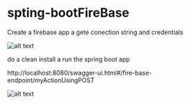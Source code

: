 # spting-bootFireBase

Create a firebase app a gete conection string and credentials

![alt text](https://github.com/Guillermonv/spting-bootFireBase/blob/master/photo/Captura.PNG)

do a clean install a run the spring boot app

http://localhost:8080/swagger-ui.html#/fire-base-endpoint/myActionUsingPOST

![alt text](https://github.com/Guillermonv/spting-bootFireBase/blob/master/photo/swaggerfirebase.png)
